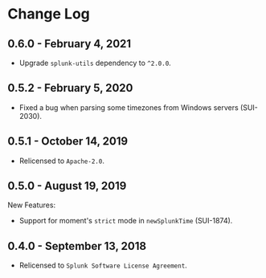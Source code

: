 Change Log
============

0.6.0 - February 4, 2021
----------
* Upgrade `splunk-utils` dependency to `^2.0.0`.

0.5.2 - February 5, 2020
----------
* Fixed a bug when parsing some timezones from Windows servers (SUI-2030).

0.5.1 - October 14, 2019
----------
* Relicensed to `Apache-2.0`.

0.5.0 - August 19, 2019
----------
New Features:
* Support for moment's `strict` mode in `newSplunkTime` (SUI-1874).

0.4.0 - September 13, 2018
----------
* Relicensed to `Splunk Software License Agreement`.
